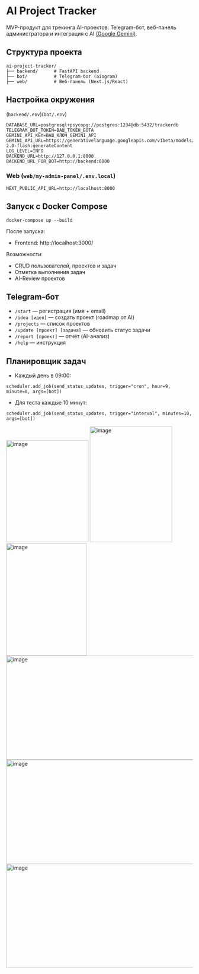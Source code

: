 # AI Project Tracker

MVP-продукт для трекинга AI-проектов: Telegram-бот, веб-панель администратора и интеграция с AI [(Google Gemini)](https://aistudio.google.com/apikey).

## Структура проекта

```
ai-project-tracker/
├── backend/      # FastAPI backend
├── bot/          # Telegram-бот (aiogram)
├── web/          # Веб-панель (Next.js/React)
```

## Настройка окружения

(`backend/.env`)(`bot/.env`)
```
DATABASE_URL=postgresql+psycopg://postgres:1234@db:5432/trackerdb
TELEGRAM_BOT_TOKEN=ВАШ_ТОКЕН_БОТА
GEMINI_API_KEY=ВАШ_КЛЮЧ_GEMINI_API
GEMINI_API_URL=https://generativelanguage.googleapis.com/v1beta/models/gemini-2.0-flash:generateContent
LOG_LEVEL=INFO
BACKEND_URL=http://127.0.0.1:8000
BACKEND_URL_FOR_BOT=http://backend:8000

```



### Web (`web/my-admin-panel/.env.local`)
```
NEXT_PUBLIC_API_URL=http://localhost:8000
```

## Запуск с Docker Compose

```
docker-compose up --build
```

После запуска:
- Frontend: http://localhost:3000/


Возможности:
- CRUD пользователей, проектов и задач
- Отметка выполнения задач
- AI-Review проектов

## Telegram-бот

- `/start` — регистрация (имя + email)
- `/idea [идея]` — создать проект (roadmap от AI)
- `/projects` — список проектов
- `/update [проект] [задача]` — обновить статус задачи
- `/report [проект]` — отчёт (AI-анализ)
- `/help` — инструкция

## Планировщик задач

- Каждый день в 09:00:
```
scheduler.add_job(send_status_updates, trigger="cron", hour=9, minute=0, args=[bot])
```
- Для теста каждые 10 минут:
```
scheduler.add_job(send_status_updates, trigger="interval", minutes=10, args=[bot])
```




<img width="222" height="275" alt="image" src="https://github.com/user-attachments/assets/87bc6807-f30e-40fe-b3cd-62dc3cce4110" />
<img width="222" height="312" alt="image" src="https://github.com/user-attachments/assets/c55da80d-1db3-4ce8-b412-8db7c06f5e11" />
<img width="217" height="303" alt="image" src="https://github.com/user-attachments/assets/4ccf9929-1107-47dd-8a44-c18ef0a8a07b" />
<img width="629" height="281" alt="image" src="https://github.com/user-attachments/assets/bdc9f510-471f-4c01-9528-7fb385b8fac0" />
<img width="629" height="281" alt="image" src="https://github.com/user-attachments/assets/d6172190-71b3-4def-8352-d6fb89520393" />
<img width="625" height="280" alt="image" src="https://github.com/user-attachments/assets/f9c14f2a-1384-4806-8903-23cbb4fce122" />


